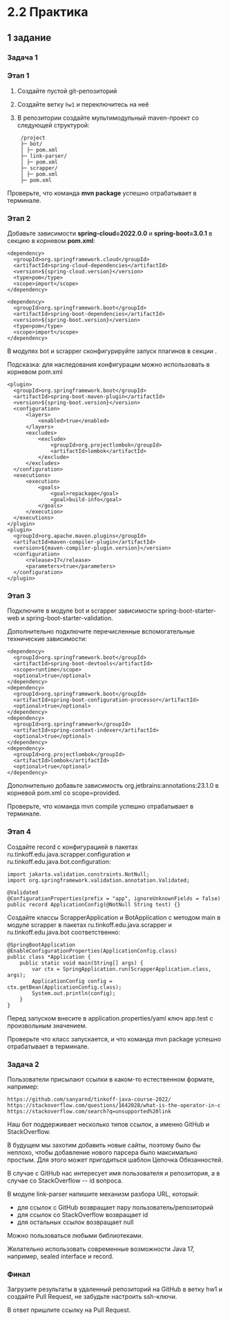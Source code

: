 # 2.2 Практика
## 1 задание
### Задача 1
### Этап 1

1. Создайте пустой git-репозиторий
2. Создайте ветку `hw1` и переключитесь на неё
3. В репозитории создайте мультимодульный maven-проект со следующей структурой:


        /project
        ├─ bot/
        │ ├─ pom.xml
        ├─ link-parser/
        │ ├─ pom.xml
        ├─ scrapper/
        │ ├─ pom.xml
        ├─ pom.xml

Проверьте, что команда **mvn package** успешно отрабатывает в терминале.

### Этап 2
Добавьте зависимости **spring-cloud=2022.0.0** и **spring-boot=3.0.1** в секцию **<dependencyManagement>** в  корневом **pom.xml**:

    <dependency>
      <groupId>org.springframework.cloud</groupId>
      <artifactId>spring-cloud-dependencies</artifactId>
      <version>${spring-cloud.version}</version>
      <type>pom</type>
      <scope>import</scope>
    </dependency>
    
    <dependency>
      <groupId>org.springframework.boot</groupId>
      <artifactId>spring-boot-dependencies</artifactId>
      <version>${spring-boot.version}</version>
      <type>pom</type>
      <scope>import</scope>
    </dependency>


В модулях bot и scrapper сконфигурируйте запуск плагинов в секции <build>.

Подсказка: для наследования конфигурации можно использовать <pluginManagement> в корневом pom.xml

    <plugin>
      <groupId>org.springframework.boot</groupId>
      <artifactId>spring-boot-maven-plugin</artifactId>
      <version>${spring-boot.version}</version>
      <configuration>
          <layers>
              <enabled>true</enabled>
          </layers>
          <excludes>
              <exclude>
                  <groupId>org.projectlombok</groupId>
                  <artifactId>lombok</artifactId>
              </exclude>
          </excludes>
      </configuration>
      <executions>
          <execution>
              <goals>
                  <goal>repackage</goal>
                  <goal>build-info</goal>
              </goals>
          </execution>
      </executions>
    </plugin>
    <plugin>
      <groupId>org.apache.maven.plugins</groupId>
      <artifactId>maven-compiler-plugin</artifactId>
      <version>${maven-compiler-plugin.version}</version>
      <configuration>
          <release>17</release>
          <parameters>true</parameters>
      </configuration>
    </plugin>

### Этап 3
Подключите в модуле bot и scrapper зависимости spring-boot-starter-web и spring-boot-starter-validation.

Дополнительно подключите  перечисленные вспомогательные технические зависимости:

    <dependency>
      <groupId>org.springframework.boot</groupId>
      <artifactId>spring-boot-devtools</artifactId>
      <scope>runtime</scope>
      <optional>true</optional>
    </dependency>
    <dependency>
      <groupId>org.springframework.boot</groupId>
      <artifactId>spring-boot-configuration-processor</artifactId>
      <optional>true</optional>
    </dependency>
    <dependency>
      <groupId>org.springframework</groupId>
      <artifactId>spring-context-indexer</artifactId>
      <optional>true</optional>
    </dependency>
    <dependency>
      <groupId>org.projectlombok</groupId>
      <artifactId>lombok</artifactId>
      <optional>true</optional>
    </dependency>

Дополнительно добавьте зависимость org.jetbrains:annotations:23.1.0 в корневой pom.xml со scope=provided.

Проверьте, что команда mvn compile успешно отрабатывает в терминале.

### Этап 4

Создайте record с конфигурацией в пакетах ru.tinkoff.edu.java.scrapper.configuration и ru.tinkoff.edu.java.bot.configuration:

    import jakarta.validation.constraints.NotNull;
    import org.springframework.validation.annotation.Validated;
    
    @Validated
    @ConfigurationProperties(prefix = "app", ignoreUnknownFields = false)
    public record ApplicationConfig(@NotNull String test) {}

Создайте классы ScrapperApplication и BotApplication с методом main в модуле scrapper в пакетах ru.tinkoff.edu.java.scrapper и ru.tinkoff.edu.java.bot соответственно:

    @SpringBootApplication
    @EnableConfigurationProperties(ApplicationConfig.class)
    public class *Application {
        public static void main(String[] args) {
            var ctx = SpringApplication.run(ScrapperApplication.class, args);
            ApplicationConfig config = ctx.getBean(ApplicationConfig.class);
            System.out.println(config);
        }
    }

Перед запуском внесите в application.properties/yaml ключ app.test с произвольным значением.

Проверьте что класс запускается, и что команда mvn package успешно отрабатывает в терминале.

### Задача 2

Пользователи присылают ссылки в каком-то естественном формате, например:

    https://github.com/sanyarnd/tinkoff-java-course-2022/
    https://stackoverflow.com/questions/1642028/what-is-the-operator-in-c
    https://stackoverflow.com/search?q=unsupported%20link

Наш бот поддерживает несколько типов ссылок, а именно GitHub и StackOverflow.

В будущем мы захотим добавить новые сайты, поэтому было бы неплохо, чтобы добавление нового парсера было максимально простым. Для этого может пригодиться шаблон Цепочка Обязанностей.

В случае с GitHub нас интересует имя пользователя и репозитория, а в случае со StackOverflow -- id вопроса.

В модуле link-parser напишите механизм разбора URL, который:

* для ссылок с GitHub возвращает пару пользователь/репозиторий
* для ссылок со StackOverflow возвращает id
* для остальных ссылок возвращает null

Можно пользоваться любыми библиотеками.

Желательно использовать современные возможности Java 17, например, sealed interface и record.


### Финал
Загрузите результаты в удаленный репозиторий на GitHub в ветку hw1 и создайте Pull Request, не забудьте настроить ssh-ключи.

В ответ пришлите ссылку на Pull Request.

